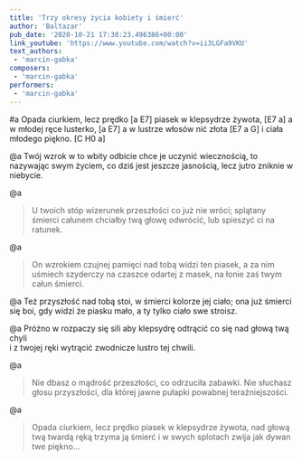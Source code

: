 ```yaml
---
title: 'Trzy okresy życia kobiety i śmierć'
author: 'Baltazar'
pub_date: '2020-10-21 17:38:23.496386+00:00'
link_youtube: 'https://www.youtube.com/watch?v=ii3LGFa9VKU'
text_authors:
 - 'marcin-gabka'
composers:
 - 'marcin-gabka'
performers:
 - 'marcin-gabka'
---
```


#a
Opada ciurkiem, lecz prędko [a E7]
piasek w klepsydrze żywota, [E7 a]
a w młodej ręce lusterko, [a E7]
a w lustrze włosów nić złota [E7 a G]
i ciała młodego piękno. [C H0 a]

@a
Twój wzrok w to wbity odbicie
chce je uczynić wiecznością,
to nazywając swym życiem,
co dziś jest jeszcze jasnością,
lecz jutro zniknie w niebycie.

@a
>U twoich stóp wizerunek
>przeszłości co już nie wróci;
>splątany śmierci całunem
>chciałby twą głowę odwrócić,
>lub spieszyć ci na ratunek.

@a
>On wzrokiem czujnej pamięci
>nad tobą widzi ten piasek,
>a za nim uśmiech szyderczy
>na czaszce odartej z masek,
>na łonie zaś twym całun śmierci.

@a
Też przyszłość nad tobą stoi,
w śmierci kolorze jej ciało;
ona już śmierci się boi,
gdy widzi że piasku mało,
a ty tylko ciało swe stroisz.

@a
Próżno w rozpaczy się sili
aby klepsydrę odtrącić
co się nad głową twą chyli                                                                 
i z twojej ręki wytrącić 
zwodnicze lustro tej chwili.

@a
>Nie dbasz o mądrość przeszłości,
>co odrzuciła zabawki.
>Nie słuchasz głosu przyszłości,
>dla której jawne pułapki
>powabnej teraźniejszości.

@a
>Opada ciurkiem, lecz prędko
>piasek w klepsydrze żywota,
>nad głową twą twardą ręką
>trzyma ją śmierć i w swych splotach
>zwija jak dywan twe piękno…